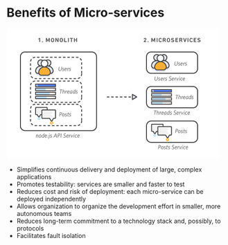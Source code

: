 # Benefits of Micro-services

![breakdown](./media/Breakdown.png)

* Simplifies continuous delivery and deployment of large, complex applications
* Promotes testability: services are smaller and faster to test
* Reduces cost and risk of deployment: each micro-service can be deployed independently
* Allows organization to organize the development effort in smaller, more autonomous teams
* Reduces long-term commitment to a technology stack and, possibly, to protocols
* Facilitates fault isolation